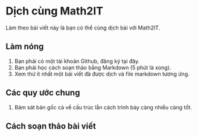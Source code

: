 # Dịch cùng Math2IT

Làm theo bài viết này là bạn có thể cùng dịch bài với Math2IT.

## Làm nóng

1. Bạn phải có một tài khoản Github, đăng ký tại đây.
2. Bạn phải học cách soạn thảo bằng Markdown (5 phút là xong).
3. Xem thử ít nhất một bài viết đã được dịch và file markdown tương ứng.

## Các quy ước chung

1. Bám sát bản gốc cả về cấu trúc lẫn cách trình bày càng nhiều càng tốt.

## Cách soạn thảo bài viết

